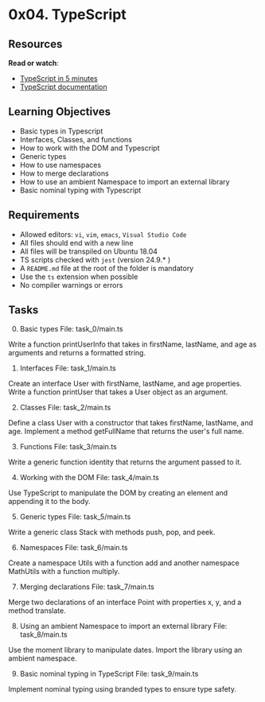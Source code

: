 # 0x04. TypeScript


## Resources
**Read or watch**:
- [TypeScript in 5 minutes](https://alx-intranet.hbtn.io/rltoken/waTSa9Mguj912pel9On57w "TypeScript in 5 minutes")
- [TypeScript documentation](https://alx-intranet.hbtn.io/rltoken/iPO8DlHCGzc1jnojLoP9HA "TypeScript documentation")

## Learning Objectives
- Basic types in Typescript
- Interfaces, Classes, and functions
- How to work with the DOM and Typescript
- Generic types
- How to use namespaces
- How to merge declarations
- How to use an ambient Namespace to import an external library
- Basic nominal typing with Typescript

## Requirements
- Allowed editors: `vi`, `vim`, `emacs`, `Visual Studio Code`
- All files should end with a new line
- All files will be transpiled on Ubuntu 18.04
- TS scripts checked with `jest` (version 24.9.* )
- A `README.md` file at the root of the folder is mandatory
- Use the `ts` extension when possible
- No compiler warnings or errors

## Tasks
0. Basic types
File: task_0/main.ts

Write a function printUserInfo that takes in firstName, lastName, and age as arguments and returns a formatted string.

1. Interfaces
File: task_1/main.ts

Create an interface User with firstName, lastName, and age properties. Write a function printUser that takes a User object as an argument.

2. Classes
File: task_2/main.ts

Define a class User with a constructor that takes firstName, lastName, and age. Implement a method getFullName that returns the user's full name.

3. Functions
File: task_3/main.ts

Write a generic function identity that returns the argument passed to it.

4. Working with the DOM
File: task_4/main.ts

Use TypeScript to manipulate the DOM by creating an element and appending it to the body.

5. Generic types
File: task_5/main.ts

Write a generic class Stack with methods push, pop, and peek.

6. Namespaces
File: task_6/main.ts

Create a namespace Utils with a function add and another namespace MathUtils with a function multiply.

7. Merging declarations
File: task_7/main.ts

Merge two declarations of an interface Point with properties x, y, and a method translate.

8. Using an ambient Namespace to import an external library
File: task_8/main.ts

Use the moment library to manipulate dates. Import the library using an ambient namespace.

9. Basic nominal typing in TypeScript
File: task_9/main.ts

Implement nominal typing using branded types to ensure type safety.

